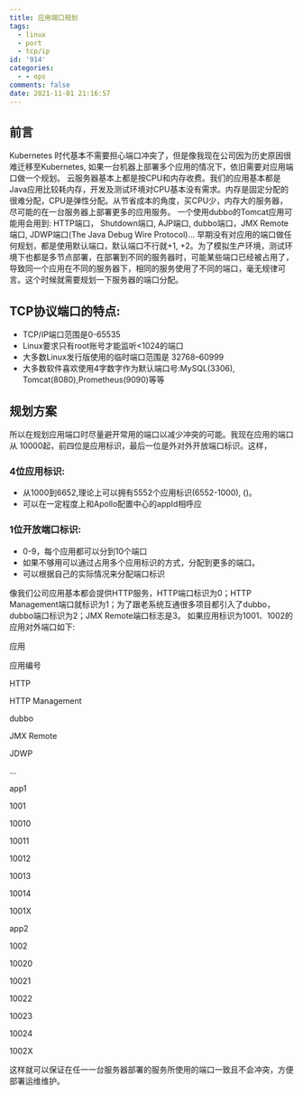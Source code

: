 ```yaml
---
title: 应用端口规划
tags:
  - linux
  - port
  - tcp/ip
id: '914'
categories:
  - - ops
comments: false
date: 2021-11-01 21:16:57
---
```


## 前言

Kubernetes 时代基本不需要担心端口冲突了，但是像我现在公司因为历史原因很难迁移至Kubernetes, 如果一台机器上部署多个应用的情况下，依旧需要对应用端口做一个规划。 云服务器基本上都是按CPU和内存收费。我们的应用基本都是Java应用比较耗内存，开发及测试环境对CPU基本没有需求。内存是固定分配的很难分配，CPU是弹性分配。从节省成本的角度，买CPU少，内存大的服务器，尽可能的在一台服务器上部署更多的应用服务。 一个使用dubbo的Tomcat应用可能用会用到: HTTP端口， Shutdown端口, AJP端口, dubbo端口，JMX Remote 端口, JDWP端口(The Java Debug Wire Protocol)... 早期没有对应用的端口做任何规划，都是使用默认端口，默认端口不行就+1, +2。为了模拟生产环境，测试环境下也都是多节点部署，在部署到不同的服务器时，可能某些端口已经被占用了，导致同一个应用在不同的服务器下，相同的服务使用了不同的端口，毫无规律可言。这个时候就需要规划一下服务器的端口分配。

## TCP协议端口的特点:

*   TCP/IP端口范围是0-65535
*   Linux要求只有root账号才能监听<1024的端口
*   大多数Linux发行版使用的临时端口范围是 32768–60999
*   大多数软件喜欢使用4字数字作为默认端口号:MySQL(3306), Tomcat(8080),Prometheus(9090)等等

## 规划方案

所以在规划应用端口时尽量避开常用的端口以减少冲突的可能。我现在应用的端口从 10000起，前四位是应用标识，最后一位是外对外开放端口标识。这样，

### 4位应用标识:

*   从1000到6652,理论上可以拥有5552个应用标识(6552-1000), ()。
*   可以在一定程度上和Apollo配置中心的appId相呼应

### 1位开放端口标识:

*   0-9，每个应用都可以分到10个端口
*   如果不够用可以通过占用多个应用标识的方式，分配到更多的端口。
*   可以根据自己的实际情况来分配端口标识

像我们公司应用基本都会提供HTTP服务，HTTP端口标识为0；HTTP Management端口就标识为1；为了跟老系统互通很多项目都引入了dubbo，dubbo端口标识为2；JMX Remote端口标志是3。 如果应用标识为1001、1002的应用对外端口如下:

应用

应用编号

HTTP

HTTP Management

dubbo

JMX Remote

JDWP

...

app1

1001

10010

10011

10012

10013

10014

1001X

app2

1002

10020

10021

10022

10023

10024

1002X

这样就可以保证在任一一台服务器部署的服务所使用的端口一致且不会冲突，方便部署运维维护。